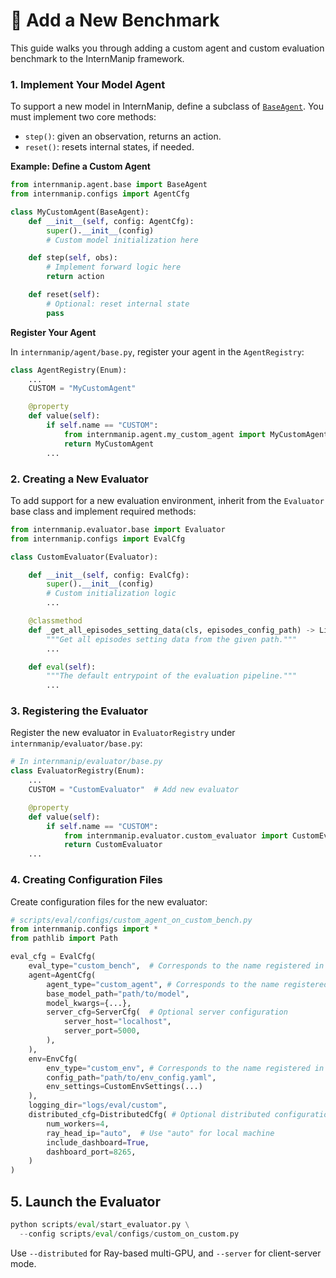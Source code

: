 # 🥇 Add a New Benchmark


This guide walks you through adding a custom agent and custom evaluation benchmark to the InternManip framework.

### 1. Implement Your Model Agent


To support a new model in InternManip, define a subclass of [`BaseAgent`](../../internmanip/agent/base.py). You must implement two core methods:

- `step()`: given an observation, returns an action.
- `reset()`: resets internal states, if needed.

**Example: Define a Custom Agent**
```python
from internmanip.agent.base import BaseAgent
from internmanip.configs import AgentCfg

class MyCustomAgent(BaseAgent):
    def __init__(self, config: AgentCfg):
        super().__init__(config)
        # Custom model initialization here

    def step(self, obs):
        # Implement forward logic here
        return action

    def reset(self):
        # Optional: reset internal state
        pass
```

**Register Your Agent**

In `internmanip/agent/base.py`, register your agent in the `AgentRegistry`:
```python
class AgentRegistry(Enum):
    ...
    CUSTOM = "MyCustomAgent"

    @property
    def value(self):
        if self.name == "CUSTOM":
            from internmanip.agent.my_custom_agent import MyCustomAgent
            return MyCustomAgent
        ...
 ```

<!---
Define a subclass of [`BaseAgent`](../../internmanip/agent/base.py) to implement two essential methods for model reset and step functionality. An [example](../../internmanip/agent/openvla_agent.py) based on the OpenVLA policy model is provided for reference.--->

### 2. Creating a New Evaluator

To add support for a new evaluation environment, inherit from the `Evaluator` base class and implement required methods:

```python
from internmanip.evaluator.base import Evaluator
from internmanip.configs import EvalCfg

class CustomEvaluator(Evaluator):

    def __init__(self, config: EvalCfg):
        super().__init__(config)
        # Custom initialization logic
        ...

    @classmethod
    def _get_all_episodes_setting_data(cls, episodes_config_path) -> List[Any]:
        """Get all episodes setting data from the given path."""
        ...

    def eval(self):
        """The default entrypoint of the evaluation pipeline."""
        ...
```

### 3. Registering the Evaluator

Register the new evaluator in `EvaluatorRegistry` under `internmanip/evaluator/base.py`:

```python
# In internmanip/evaluator/base.py
class EvaluatorRegistry(Enum):
    ...
    CUSTOM = "CustomEvaluator"  # Add new evaluator

    @property
    def value(self):
        if self.name == "CUSTOM":
            from internmanip.evaluator.custom_evaluator import CustomEvaluator
            return CustomEvaluator
    ...
```

### 4. Creating Configuration Files

Create configuration files for the new evaluator:

```python
# scripts/eval/configs/custom_agent_on_custom_bench.py
from internmanip.configs import *
from pathlib import Path

eval_cfg = EvalCfg(
    eval_type="custom_bench",  # Corresponds to the name registered in EvaluatorRegistry
    agent=AgentCfg(
        agent_type="custom_agent", # Corresponds to the name registered in AgentRegistry
        base_model_path="path/to/model",
        model_kwargs={...},
        server_cfg=ServerCfg(  # Optional server configuration
            server_host="localhost",
            server_port=5000,
        ),
    ),
    env=EnvCfg(
        env_type="custom_env", # Corresponds to the name registered in EnvWrapperRegistry
        config_path="path/to/env_config.yaml",
        env_settings=CustomEnvSettings(...)
    ),
    logging_dir="logs/eval/custom",
    distributed_cfg=DistributedCfg( # Optional distributed configuration
        num_workers=4,
        ray_head_ip="auto",  # Use "auto" for local machine
        include_dashboard=True,
        dashboard_port=8265,
    )
)
```

## 5. Launch the Evaluator
```python
python scripts/eval/start_evaluator.py \
  --config scripts/eval/configs/custom_on_custom.py
```
Use `--distributed` for Ray-based multi-GPU, and `--server` for client-server mode.
